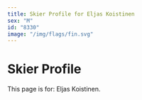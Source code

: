 ```yaml
---
title: Skier Profile for Eljas Koistinen
sex: "M"
id: "8330"
image: "/img/flags/fin.svg" 
---
```


# Skier Profile

This page is for: Eljas Koistinen.
    